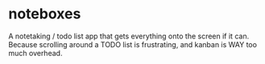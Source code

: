 # noteboxes
A notetaking / todo list app that gets everything onto the screen if it can. Because scrolling around a TODO list is frustrating, and kanban is WAY too much overhead.
